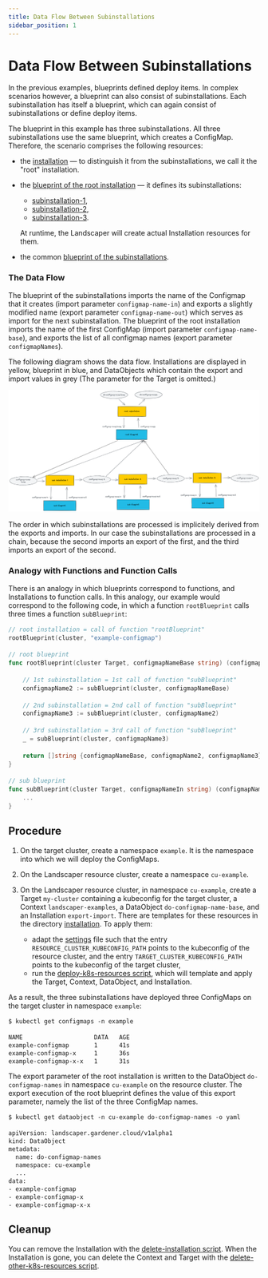 ```yaml
---
title: Data Flow Between Subinstallations
sidebar_position: 1
---
```


# Data Flow Between Subinstallations

In the previous examples, blueprints defined deploy items. In complex scenarios however, a blueprint can also consist of 
subinstallations. Each subinstallation has itself a blueprint, which can again consist of subinstallations or define deploy items.

The blueprint in this example has three subinstallations. All three subinstallations use the same blueprint, which 
creates a ConfigMap. Therefore, the scenario comprises the following resources:
- the [installation](./installation/installation.yaml.tpl) &mdash; to distinguish it from the subinstallations, we call it the "root" installation.
- the [blueprint of the root installation](https://github.com/gardener/landscaper/tree/master/docs/guided-tour/subinstallations/export-import/blueprints/root) &mdash; 
  it defines its subinstallations:
  - [subinstallation-1](./blueprints/root/subinstallation-1.yaml),
  - [subinstallation-2](./blueprints/root/subinstallation-2.yaml),
  - [subinstallation-3](./blueprints/root/subinstallation-3.yaml).  
  
  At runtime, the Landscaper will create actual Installation resources for them.
- the common [blueprint of the subinstallations](https://github.com/gardener/landscaper/tree/master/docs/guided-tour/subinstallations/export-import/blueprints/sub).


### The Data Flow 

The blueprint of the subinstallations imports the name of the Configmap that it creates (import parameter `configmap-name-in`)
and exports a slightly modified name (export parameter `configmap-name-out`) which serves as import for the next subinstallation.
The blueprint of the root installation imports the name of the first ConfigMap (import parameter `configmap-name-base`), 
and exports the list of all configmap names (export parameter `configmapNames`).

The following diagram shows the data flow. Installations are displayed in yellow, blueprint in blue, 
and DataObjects which contain the export and import values in grey (The parameter for the Target is omitted.) 

![export-import](./images/export-import.png)

The order in which subinstallations are processed is implicitely derived from the exports and imports. 
In our case the subinstallations are processed in a chain, because the second imports an export of the first, and
the third imports an export of the second.


### Analogy with Functions and Function Calls

There is an analogy in which blueprints correspond to functions, and Installations to function calls. In this analogy,
our example would correspond to the following code, in which a function `rootBlueprint` calls three times a 
function `subBlueprint`:

```go
// root installation = call of function "rootBlueprint"
rootBlueprint(cluster, "example-configmap")

// root blueprint
func rootBlueprint(cluster Target, configmapNameBase string) (configmapNames []string) {

    // 1st subinstallation = 1st call of function "subBlueprint"
    configmapName2 := subBlueprint(cluster, configmapNameBase)

    // 2nd subinstallation = 2nd call of function "subBlueprint"
    configmapName3 := subBlueprint(cluster, configmapName2)

    // 3rd subinstallation = 3rd call of function "subBlueprint"
    _ = subBlueprint(cluster, configmapName3)
	
	return []string {configmapNameBase, configmapName2, configmapName3}
} 

// sub blueprint
func subBlueprint(cluster Target, configmapNameIn string) (configmapNameOut string) {
	...
}
```


## Procedure

1. On the target cluster, create a namespace `example`. It is the namespace into which we will deploy the ConfigMaps.

2. On the Landscaper resource cluster, create a namespace `cu-example`.

3. On the Landscaper resource cluster, in namespace `cu-example`, create a Target `my-cluster` containing a
   kubeconfig for the target cluster, a Context `landscaper-examples`, a DataObject `do-configmap-name-base`, 
   and an Installation `export-import`. There are templates for these resources in the directory
   [installation](https://github.com/gardener/landscaper/tree/master/docs/guided-tour/subinstallations/export-import/installation).
   To apply them:
    - adapt the [settings](https://github.com/gardener/landscaper/tree/master/docs/guided-tour/subinstallations/export-import/commands/settings) file
      such that the entry `RESOURCE_CLUSTER_KUBECONFIG_PATH` points to the kubeconfig of the resource cluster,
      and the entry `TARGET_CLUSTER_KUBECONFIG_PATH` points to the kubeconfig of the target cluster,
    - run the [deploy-k8s-resources script](https://github.com/gardener/landscaper/tree/master/docs/guided-tour/subinstallations/export-import/commands/deploy-k8s-resources.sh),
      which will template and apply the Target, Context, DataObject, and Installation.


As a result, the three subinstallations have deployed three ConfigMaps on the target cluster in namespace `example`:

```shell
$ kubectl get configmaps -n example

NAME                    DATA   AGE
example-configmap       1      41s
example-configmap-x     1      36s
example-configmap-x-x   1      31s
```

The export parameter of the root installation is written to the DataObject `do-configmap-names` in namespace `cu-example`
on the resource cluster. The export execution of the root blueprint defines the value of this export parameter, namely 
the list of the three ConfigMap names.

```shell
$ kubectl get dataobject -n cu-example do-configmap-names -o yaml

apiVersion: landscaper.gardener.cloud/v1alpha1
kind: DataObject
metadata:
  name: do-configmap-names
  namespace: cu-example
  ...
data:
- example-configmap
- example-configmap-x
- example-configmap-x-x
```


## Cleanup

You can remove the Installation with the
[delete-installation script](https://github.com/gardener/landscaper/tree/master/docs/guided-tour/subinstallations/export-import/commands/delete-installation.sh).
When the Installation is gone, you can delete the Context and Target with the
[delete-other-k8s-resources script](https://github.com/gardener/landscaper/tree/master/docs/guided-tour/subinstallations/export-import/commands/delete-other-k8s-resources.sh).


